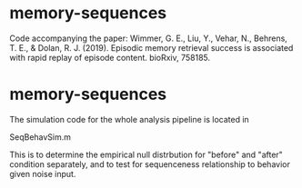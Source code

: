 # memory-sequences
Code accompanying the paper: Wimmer, G. E., Liu, Y., Vehar, N., Behrens, T. E., & Dolan, R. J. (2019). Episodic memory retrieval success is associated with rapid replay of episode content. bioRxiv, 758185.

# memory-sequences
The simulation code for the whole analysis pipeline is located in

SeqBehavSim.m

This is to determine the empirical null distrbution for "before" and "after" condition separately, and to test for sequenceness relationship to behavior given noise input.
